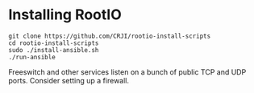 # Installing RootIO

```
git clone https://github.com/CRJI/rootio-install-scripts
cd rootio-install-scripts
sudo ./install-ansible.sh
./run-ansible
```

Freeswitch and other services listen on a bunch of public TCP and UDP ports.
Consider setting up a firewall.
